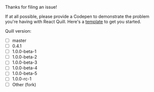 Thanks for filing an issue! 

If at all possible, please provide a Codepen to demonstrate the problem you're having with React Quill. Here's a [template] to get you started.

[template]: 
http://codepen.io/alexkrolick/pen/xgyOXQ/left?editors=0010#0

Quill version: 
- [ ] master
- [ ] 0.4.1
- [ ] 1.0.0-beta-1
- [ ] 1.0.0-beta-2
- [ ] 1.0.0-beta-3
- [ ] 1.0.0-beta-4
- [ ] 1.0.0-beta-5
- [ ] 1.0.0-rc-1
- [ ] Other (fork)
